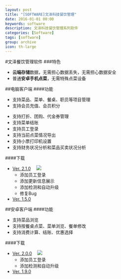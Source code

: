 ```yaml
---
layout: post
title: "[SOFTWARE]文泽科技餐饮管理"
date: 2016-01-01 00:00
keywords: software
description: 文泽科技餐饮管理系列软件
categories: [Software]
tags: [software]
group: archive
icon: th-large
---
```

#文泽餐饮管理软件
###特色
* **云端存储**数据，无需担心数据丢失，无需担心数据安全
* 普通**安卓手机点菜**，无需特殊点菜设备

##电脑客户端
####功能
* 支持菜品、菜单、餐桌、职员等项目管理
* 支持会员充值、会员积分

<!-- more -->

* 支持打折、团购、代金券管理
* 支持菜单结账
* 支持员工登录
* 支持当前点菜情况导出
* 支持小票打印机设置
* 支持财务状况分析和菜品买卖状况分析

####下载
* [Ver. 2.1.0](http://182.92.110.250:8090/restaurant-release.exe)	　![](http://ww3.sinaimg.cn/bmiddle/a8484315gw1f0j3c8gx19j200t00f0sc.jpg)
	* 添加员工登录
	* 添加更新信息展示
	* 添加检测和自动升级 
	* 修复Bug
* [Ver. 1.5.0](http://182.92.110.250:8090/restaurant-release-old.exe)	

##安卓客户端
####功能
* 支持菜品浏览
* 支持按餐桌点菜、菜单浏览、餐单修改
* 支持消费计算、结账、优惠选择

####下载
* [Ver. 2.0.0](http://182.92.110.250:8090/restaurant-release.apk)	　![](http://ww3.sinaimg.cn/bmiddle/a8484315gw1f0j3c8gx19j200t00f0sc.jpg)
	* 添加员工登录
	* 添加检测和自动升级
* [Ver. 1.9.0](http://182.92.110.250:8090/restaurant-release-old.apk)	

